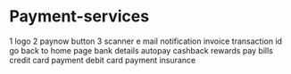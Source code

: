 # Payment-services
1 logo
2 paynow button
3 scanner
 e mail notification
invoice 
transaction id
go back to home page
bank details
autopay
cashback rewards
pay bills 
credit card payment
debit card payment
insurance

